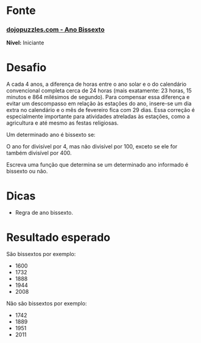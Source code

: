 # Fonte

### [dojopuzzles.com - Ano Bissexto](http://dojopuzzles.com/problemas/exibe/ano-bissexto/)

**Nível:** Iniciante

# Desafio

A cada 4 anos, a diferença de horas entre o ano solar e o do calendário convencional completa cerca de 24 horas (mais exatamente: 23 horas, 15 minutos e 864 milésimos de segundo). Para compensar essa diferença e evitar um descompasso em relação às estações do ano, insere-se um dia extra no calendário e o mês de fevereiro fica com 29 dias. Essa correção é especialmente importante para atividades atreladas às estações, como a agricultura e até mesmo as festas religiosas.

Um determinado ano é bissexto se:

O ano for divisível por 4, mas não divisível por 100, exceto se ele for também divisível por 400.

Escreva uma função que determina se um determinado ano informado é bissexto ou não.

# Dicas

- Regra de ano bissexto.

# Resultado esperado

São bissextos por exemplo:
- 1600
- 1732
- 1888
- 1944
- 2008

Não são bissextos por exemplo:
- 1742
- 1889
- 1951
- 2011